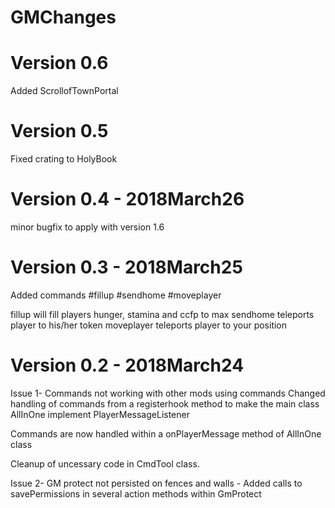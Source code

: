 # GMChanges

Version 0.6
=========================
Added ScrollofTownPortal


Version 0.5
=========================
Fixed crating to HolyBook


Version 0.4 - 2018March26
=========================
minor bugfix to apply with version 1.6


Version 0.3 - 2018March25
=========================

Added commands
#fillup <player>
#sendhome <player>
#moveplayer <player>

fillup will fill players hunger, stamina and ccfp to max
sendhome teleports player to his/her token
moveplayer teleports player to your position



Version 0.2 - 2018March24
=========================


Issue 1- Commands not working with other mods using commands 
Changed handling of commands from a registerhook method to make the  main class AllInOne implement PlayerMessageListener

Commands are now handled within a onPlayerMessage method of AllInOne class

Cleanup of uncessary code in CmdTool class.



Issue 2- GM protect not persisted on fences and walls - 
Added calls to savePermissions in several action methods within GmProtect


